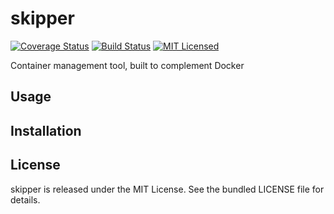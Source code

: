 skipper
=========

[![Coverage Status](https://img.shields.io/coveralls/dock0/skipper.svg)](https://coveralls.io/r/dock0/skipper)
[![Build Status](https://img.shields.io/travis/dock0/skipper.svg)](https://travis-ci.org/dock0/skipper)
[![MIT Licensed](https://img.shields.io/badge/license-MIT-green.svg)](https://tldrlegal.com/license/mit-license)

Container management tool, built to complement Docker

## Usage

## Installation

## License

skipper is released under the MIT License. See the bundled LICENSE file for details.

